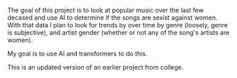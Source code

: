 The goal of this project is to look at popular music over the last few decased and use AI to determine if the songs are sexist against women. With that data I plan to look for trends by over time by genre (loosely, genre is subjective), and artist gender (whether or not any of the song's artists are women).

My goal is to use AI and transformers to do this. 

This is an updated version of an earlier project from college.